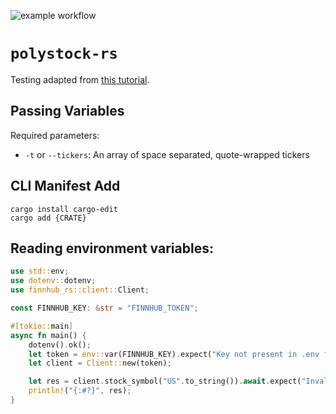 ![example workflow](https://github.com/rhinocerose/polystock-rs/actions/workflows/rust.yml/badge.svg)

# `polystock-rs`

Testing adapted from [this tutorial](https://rust-cli.github.io/book/tutorial/testing.html).

## Passing Variables

Required parameters:
- `-t` or `--tickers`: An array of space separated, quote-wrapped tickers

## CLI Manifest Add

```
cargo install cargo-edit
cargo add {CRATE}
```

## Reading environment variables:
```rust
use std::env;
use dotenv::dotenv;
use finnhub_rs::client::Client;

const FINNHUB_KEY: &str = "FINNHUB_TOKEN";

#[tokio::main]
async fn main() {
    dotenv().ok();
    let token = env::var(FINNHUB_KEY).expect("Key not present in .env file");
    let client = Client::new(token);

    let res = client.stock_symbol("US".to_string()).await.expect("Invalid response");
    println!("{:#?}", res);
}
```
